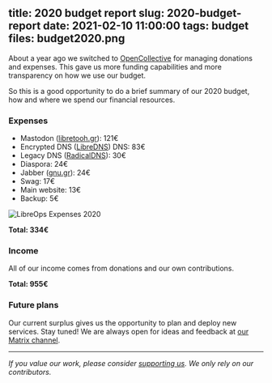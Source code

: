 title: 2020 budget report
slug: 2020-budget-report
date: 2021-02-10 11:00:00
tags: budget
files: budget2020.png
---

About a year ago we switched to [OpenCollective](https://opencollective.com/libreops) for managing donations and expenses. This gave us more funding capabilities and more transparency on how we use our budget.

So this is a good opportunity to do a brief summary of our 2020 budget, how and where we spend our financial resources.

### Expenses

- Mastodon ([libretooh.gr](https://libretooth.gr/)): 121€
- Encrypted DNS ([LibreDNS](https://libredns.gr/)) DNS: 83€
- Legacy DNS ([RadicalDNS](https://libreops.cc/radicaldns.html)): 30€
- Diaspora: 24€
- Jabber ([gnu.gr](https://gnu.gr/)): 24€
- Swag: 17€
- Main website: 13€
- Backup: 5€

![LibreOps Expenses 2020](budget2020.png)

**Total: 334€**

### Income

All of our income comes from donations and our own contributions.

**Total: 955€**

### Future plans

Our current surplus gives us the opportunity to plan and deploy new services. Stay tuned! We are always open for ideas and feedback at [our Matrix channel](https://matrix.to/#/#libreops:matrix.org).

<hr>

*If you value our work, please consider [supporting us](https://opencollective.com/libreops/). We only rely on our contributors.*
